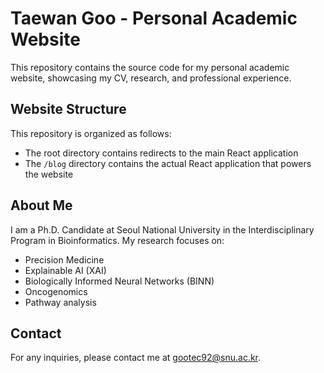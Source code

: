 # Taewan Goo - Personal Academic Website

This repository contains the source code for my personal academic website, showcasing my CV, research, and professional experience.

## Website Structure

This repository is organized as follows:
- The root directory contains redirects to the main React application
- The `/blog` directory contains the actual React application that powers the website

## About Me

I am a Ph.D. Candidate at Seoul National University in the Interdisciplinary Program in Bioinformatics. My research focuses on:
- Precision Medicine
- Explainable AI (XAI)
- Biologically Informed Neural Networks (BINN)
- Oncogenomics
- Pathway analysis

## Contact

For any inquiries, please contact me at gootec92@snu.ac.kr.
